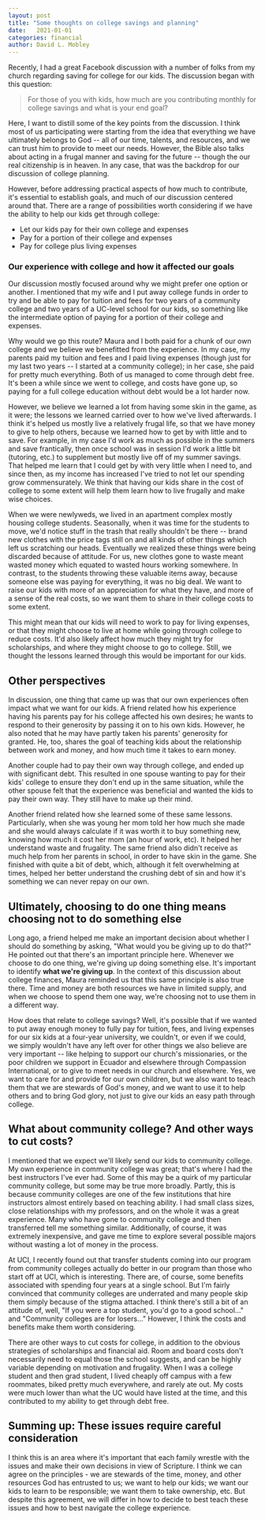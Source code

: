 ```yaml
---
layout: post
title: "Some thoughts on college savings and planning"
date:   2021-01-01
categories: financial
author: David L. Mobley
---
```


Recently, I had a great Facebook discussion with a number of folks from my church regarding saving for college for our kids. The discussion began with this question:

> For those of you with kids, how much are you contributing monthly for college savings and what is your end goal?

Here, I want to distill some of the key points from the discussion. I think most of us participating were starting from the idea that everything we have ultimately belongs to God -- all of our time, talents, and resources, and we can trust him to provide to meet our needs. However, the Bible also talks about acting in a frugal manner and saving for the future -- though the our real citizenship is in heaven. In any case, that was the backdrop for our discussion of college planning.

However, before addressing practical aspects of how much to contribute, it's essential to establish goals, and much of our discussion centered around that. There are a range of possibilities worth considering if we have the ability to help our kids get through college:
- Let our kids pay for their own college and expenses
- Pay for a portion of their college and expenses
- Pay for college plus living expenses

### Our experience with college and how it affected our goals

Our discussion mostly focused around why we might prefer one option or another. I mentioned that my wife and I put away college funds in order to try and be able to pay for tuition and fees for two years of a community college and two years of a UC-level school for our kids, so something like the intermediate option of paying for a portion of their college and expenses.

Why would we go this route? Maura and I both paid for a chunk of our own college and we believe we benefitted from the experience. In my case, my parents paid my tuition and fees and I paid living expenses (though just for my last two years -- I started at a community college); in her case, she paid for pretty much everything. Both of us managed to come through debt free. It's been a while since we went to college, and costs have gone up, so paying for a full college education without debt would be a lot harder now.

However, we believe we learned a lot from having some skin in the game, as it were; the lessons we learned carried over to how we've lived afterwards. I think it's helped us mostly live a relatively frugal life, so that we have money to give to help others, because we learned how to get by with little and to save. For example, in my case I'd work as much as possible in the summers and save frantically, then once school was in session I'd work a little bit (tutoring, etc.) to supplement but mostly live off of my summer savings. That helped me learn that I could get by with very little when I need to, and since then, as my income has increased I've tried to not let our spending grow commensurately. We think that having our kids share in the cost of college to some extent will help them learn how to live frugally and make wise choices.

When we were newlyweds, we lived in an apartment complex mostly housing college students. Seasonally, when it was time for the students to move, we'd notice stuff in the trash that really shouldn't be there -- brand new clothes with the price tags still on and all kinds of other things which left us scratching our heads. Eventually we realized these things were being discarded because of attitude. For us, new clothes gone to waste meant wasted money which equated to wasted hours working somewhere. In contrast, to the students throwing these valuable items away, because someone else was paying for everything, it was no big deal. We want to raise our kids with more of an appreciation for what they have, and more of a sense of the real costs, so we want them to share in their college costs to some extent.

This might mean that our kids will need to work to pay for living expenses, or that they might choose to live at home while going through college to reduce costs. It'd also likely affect how much they might try for scholarships, and where they might choose to go to college. Still, we thought the lessons learned through this would be important for our kids.

## Other perspectives

In discussion, one thing that came up was that our own experiences often impact what we want for our kids. A friend related how his experience having his parents pay for his college affected his own desires; he wants to respond to their generosity by passing it on to his own kids. However, he also noted that he may have partly taken his parents' generosity for granted. He, too, shares the goal of teaching kids about the relationship between work and money, and how much time it takes to earn money.

Another couple had to pay their own way through college, and ended up with significant debt. This resulted in one spouse wanting to pay for their kids' college to ensure they don't end up in the same situation, while the other spouse felt that the experience was beneficial and wanted the kids to pay their own way. They still have to make up their mind.

Another friend related how she learned some of these same lessons. Particularly, when she was young her mom told her how much she made and she would always calculate if it was worth it to buy something new, knowing how much it cost her mom (an hour of work, etc). It helped her understand waste and frugality. The same friend also didn't receive as much help from her parents in school, in order to have skin in the game. She finished with quite a bit of debt, which, although it felt overwhelming at times, helped her better understand the crushing debt of sin and how it's something we can never repay on our own.

## Ultimately, choosing to do one thing means choosing not to do something else

Long ago, a friend helped me make an important decision about whether I should do something by asking, "What would you be giving up to do that?" He pointed out that there's an important principle here. Whenever we choose to do one thing, we're giving up doing something else. It's important to identify **what we're giving up**. In the context of this discussion about college finances, Maura reminded us that this same principle is also true there. Time and money are both resources we have in limited supply, and when we choose to spend them one way, we're choosing not to use them in a different way.

How does that relate to college savings? Well, it's possible that if we wanted to put away enough money to fully pay for tuition, fees, and living expenses for our six kids at a four-year university, we couldn't, or even if we could, we simply wouldn't have any left over for other things we also believe are very important -- like helping to support our church's missionaries, or the poor children we support in Ecuador and elsewhere through Compassion International, or to give to meet needs in our church and elsewhere. Yes, we want to care for and provide for our own children, but we also want to teach them that we are stewards of God's money, and we want to use it to help others and to bring God glory, not just to give our kids an easy path through college.

## What about community college? And other ways to cut costs?

I mentioned that we expect we'll likely send our kids to community college. My own experience in community college was great; that's where I had the best instructors I've ever had. Some of this may be a quirk of my particular community college, but some may be true more broadly. Partly, this is because community colleges are one of the few institutions that hire instructors almost entirely based on teaching ability. I had small class sizes, close relationships with my professors, and on the whole it was a great experience. Many who have gone to community college and then transferred tell me something similar. Additionally, of course, it was extremely inexpensive, and gave me time to explore several possible majors without wasting a lot of money in the process.

At UCI, I recently found out that transfer students coming into our program from community colleges actually do better in our program than those who start off at UCI, which is interesting. There are, of course, some benefits associated with spending four years at a single school. But I'm fairly convinced that community colleges are underrated and many people skip them simply because of the stigma attached. I think there's still a bit of an attitude of, well, "If you were a top student, you'd go to a good school..." and "Community colleges are for losers..." However, I think the costs and benefits make them worth considering.

There are other ways to cut costs for college, in addition to the obvious strategies of scholarships and financial aid. Room and board costs don't necessarily need to equal those the school suggests, and can be highly variable depending on motivation and frugality. When I was a college student and then grad student, I lived cheaply off campus with a few roommates, biked pretty much everywhere, and rarely ate out. My costs were much lower than what the UC would have listed at the time, and this contributed to my ability to get through debt free.

## Summing up: These issues require careful consideration

I think this is an area where it's important that each family wrestle with the issues and make their own decisions in view of Scripture. I think we can agree on the principles - we are stewards of the time, money, and other resources God has entrusted to us; we want to help our kids; we want our kids to learn to be responsible; we want them to take ownership, etc. But despite this agreement, we will differ in how to decide to best teach these issues and how to best navigate the college experience.
